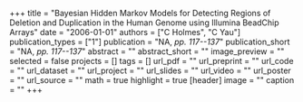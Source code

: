 +++
title = "Bayesian Hidden Markov Models for Detecting Regions of Deletion and Duplication in the Human Genome using Illumina BeadChip Arrays"
date = "2006-01-01"
authors = ["C Holmes", "C Yau"]
publication_types = ["1"]
publication = "NA, _pp. 117--137_"
publication_short = "NA, _pp. 117--137_"
abstract = ""
abstract_short = ""
image_preview = ""
selected = false
projects = []
tags = []
url_pdf = ""
url_preprint = ""
url_code = ""
url_dataset = ""
url_project = ""
url_slides = ""
url_video = ""
url_poster = ""
url_source = ""
math = true
highlight = true
[header]
image = ""
caption = ""
+++
